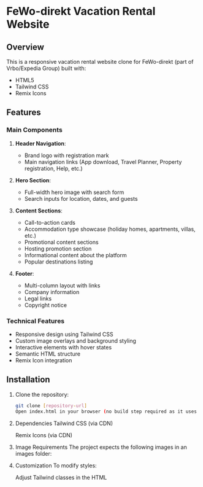 # FeWo-direkt Vacation Rental Website

## Overview
This is a responsive vacation rental website clone for FeWo-direkt (part of Vrbo/Expedia Group) built with:

- HTML5
- Tailwind CSS
- Remix Icons

## Features

### Main Components
1. **Header Navigation**:
   - Brand logo with registration mark
   - Main navigation links (App download, Travel Planner, Property registration, Help, etc.)

2. **Hero Section**:
   - Full-width hero image with search form
   - Search inputs for location, dates, and guests

3. **Content Sections**:
   - Call-to-action cards
   - Accommodation type showcase (holiday homes, apartments, villas, etc.)
   - Promotional content sections
   - Hosting promotion section
   - Informational content about the platform
   - Popular destinations listing

4. **Footer**:
   - Multi-column layout with links
   - Company information
   - Legal links
   - Copyright notice

### Technical Features
- Responsive design using Tailwind CSS
- Custom image overlays and background styling
- Interactive elements with hover states
- Semantic HTML structure
- Remix Icon integration

## Installation

1. Clone the repository:
   ```bash
   git clone [repository-url]
   Open index.html in your browser (no build step required as it uses CDN links)

2. Dependencies
   Tailwind CSS (via CDN)

   Remix Icons (via CDN)

3. Image Requirements
   The project expects the following images in an images folder:

4. Customization
   To modify styles:

   Adjust Tailwind classes in the HTML
